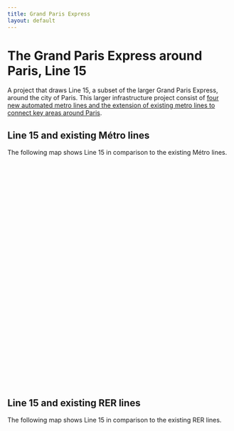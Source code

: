 ```yaml
---
title: Grand Paris Express
layout: default
---
```

# The Grand Paris Express around Paris, Line 15
A project that draws Line 15, a subset of the larger Grand Paris Express, around the city of Paris. This larger infrastructure project consist of [four new automated metro lines and the extension of existing metro lines to connect key areas around Paris](https://www.societedugrandparis.fr/info/grand-paris-express-largest-transport-project-europe-1061).
## Line 15 and existing Métro lines
The following map shows Line 15 in comparison to the existing Métro lines. 
<div id="mapidmetro" style="width: 700px; height: 500px">
      <script>
            var mapmetro = L.map('mapidmetro').setView([48.854908, 2.387671], 11);
            L.tileLayer('https://api.tiles.mapbox.com/v4/{id}/{z}/{x}/{y}.png?access_token={accessToken}', {
                  attribution: 'Offre transport de la RATP - RATP, 22/05/2019, sous license ODbL<br>Map data &copy; <a href="https://www.openstreetmap.org/">OpenStreetMap</a> contributors, <a href="https://creativecommons.org/licenses/by-sa/2.0/">CC-BY-SA</a>, Imagery © <a href="https://www.mapbox.com/">Mapbox</a>',
                  maxZoom: 18,
                  id: 'mapbox.light',
                  accessToken: 'pk.eyJ1IjoiZ3BlcnJlYXVsdDkxIiwiYSI6ImNqdXJqYmxubTBpbDU0M25wdm5hMnk2dGEifQ.xS5T9S5SvQKL8wiChwUErA'
            }).addTo(mapmetro)
            var geojsonMetroStops = {
                  radius: 3,
                  fillColor: "#a90f32",
                  color: "#a90f32",
                  weight: 1,
                  opacity: 1,
                  fillOpacity: 0.8
            };
            function linestyle(feature) {
                return {
                  fillColor: "#a90f32",
                  weight: 2,
                  opacity: 1,
                  color: "#a90f32",
                  fillOpacity: 0.7
                };
            }
            function metrolinestyle(feature) {
                return {
                  fillColor: "#3294db",
                  weight: 2,
                  opacity: 0.9,
                  color: "#3294db",
                  fillOpacity: 0.9
                };
            }
            function forEachFeature(feature, layer) {
                var popupContent =  "Station:</br>" + feature.properties.nom;
                //layer.bindPopup(popupContent);
                layer.bindTooltip(popupContent);
            }
            $.getJSON("MetroAllLines.geojson",function(data){
                  L.geoJson(data, {
                      style: metrolinestyle
                  }).addTo(mapmetro);
            });
            $.getJSON("ligne15_ligne.geojson",function(data){
                  L.geoJson(data, {
                      style: linestyle
                  }).addTo(mapmetro);
            });
            $.getJSON("ligne15_stops.geojson",function(data){
                  L.geoJson(data, {
                      pointToLayer: function (feature, latlng){
                          return L.circleMarker(latlng, geojsonMetroStops);
                      },
                      onEachFeature: forEachFeature
                  }).addTo(mapmetro);
            });
            var legend = L.control({position: 'bottomleft'});
            legend.onAdd = function (mapmetro) {
                  var div = L.DomUtil.create('div', 'info legend');/*,
                  labels = ['<strong>Metro</strong>'],
                  categories = ['Line 5'];
                  labels.push(categories);
                  div.innerHTML = labels.join('<br>'); */
                  /*div.innerHTML += "<h4>Metro</h4>";*/
                  div.innerHTML += '<i class="polyline" style="background: #a90f32"></i><span>Line 15</span><br>';
                  div.innerHTML += '<i class="circle" style="background: #a90f32"></i><span>Line 15 Stations</span><br>';
                  div.innerHTML += '<i class="polyline" style="background: #3294db"></i><span>Existing Métro Lines</span><br>';
                  return div
            }
            legend.addTo(mapmetro);
     </script>
</div>

## Line 15 and existing RER lines
The following map shows Line 15 in comparison to the existing RER lines.
<div id="mapidrer" style="width: 700px; height: 500px">
      <script>
            var maprer = L.map('mapidrer').setView([48.854908, 2.387671], 11);
            L.tileLayer('https://api.tiles.mapbox.com/v4/{id}/{z}/{x}/{y}.png?access_token={accessToken}', {
                  attribution: 'Offre transport de la RATP - RATP, 22/05/2019, sous license ODbL<br>Map data &copy; <a href="https://www.openstreetmap.org/">OpenStreetMap</a> contributors, <a href="https://creativecommons.org/licenses/by-sa/2.0/">CC-BY-SA</a>, Imagery © <a href="https://www.mapbox.com/">Mapbox</a>',
                  maxZoom: 18,
                  id: 'mapbox.light',
                  accessToken: 'pk.eyJ1IjoiZ3BlcnJlYXVsdDkxIiwiYSI6ImNqdXJqYmxubTBpbDU0M25wdm5hMnk2dGEifQ.xS5T9S5SvQKL8wiChwUErA'
            }).addTo(maprer)
            var geojsonMetroStops = {
                  radius: 3,
                  fillColor: "#a90f32",
                  color: "#a90f32",
                  weight: 1,
                  opacity: 1,
                  fillOpacity: 0.8
            };
            function linestyle(feature) {
                return {
                  fillColor: "#a90f32",
                  weight: 2,
                  opacity: 1,
                  color: "#a90f32",
                  fillOpacity: 0.7
                };
            }
            function rerlinestyle(feature) {
                return {
                  fillColor: "#4eba77",
                  weight: 3,
                  opacity: 0.5,
                  color: "#4eba77",
                  fillOpacity: 0.7
                };
            }
            function forEachFeature(feature, layer) {
                var popupContent =  "Station:</br>" + feature.properties.nom;
                //layer.bindPopup(popupContent);
                layer.bindTooltip(popupContent);
            }
            $.getJSON("RERAllLines.geojson",function(data){
                  L.geoJson(data, {
                      style: rerlinestyle
                  }).addTo(maprer);
            });
            $.getJSON("ligne15_ligne.geojson",function(data){
                  L.geoJson(data, {
                      style: linestyle
                  }).addTo(maprer);
            });
            $.getJSON("ligne15_stops.geojson",function(data){
                  L.geoJson(data, {
                      pointToLayer: function (feature, latlng){
                          return L.circleMarker(latlng, geojsonMetroStops);
                      },
                      onEachFeature: forEachFeature
                  }).addTo(maprer);
            });
            var legend = L.control({position: 'bottomleft'});
            legend.onAdd = function (maprer) {
                  var div = L.DomUtil.create('div', 'info legend');/*,
                  labels = ['<strong>Metro</strong>'],
                  categories = ['Line 5'];
                  labels.push(categories);
                  div.innerHTML = labels.join('<br>'); */
                  /*div.innerHTML += "<h4>Metro</h4>";*/
                  div.innerHTML += '<i class="polyline" style="background: #a90f32"></i><span>Line 15</span><br>';
                  div.innerHTML += '<i class="circle" style="background: #a90f32"></i><span>Line 15 Stations</span><br>';
                  div.innerHTML += '<i class="polylinerer" style="background: #4eba77"></i><span>Existing RER Lines</span><br>';
                  return div
            }

            legend.addTo(maprer);
     </script>
</div>
## Line 15 and existing Transilien lines
The following map shows Line 15 in comparison to the existing Transilien lines.
<div id="mapidtransilien" style="width: 700px; height: 500px">
      <script>
            var maptransilien = L.map('mapidtransilien').setView([48.854908, 2.387671], 11);
            L.tileLayer('https://api.tiles.mapbox.com/v4/{id}/{z}/{x}/{y}.png?access_token={accessToken}', {
                  attribution: 'Offre transport de la RATP - RATP, 22/05/2019, sous license ODbL<br>Map data &copy; <a href="https://www.openstreetmap.org/">OpenStreetMap</a> contributors, <a href="https://creativecommons.org/licenses/by-sa/2.0/">CC-BY-SA</a>, Imagery © <a href="https://www.mapbox.com/">Mapbox</a>',
                  maxZoom: 18,
                  id: 'mapbox.light',
                  accessToken: 'pk.eyJ1IjoiZ3BlcnJlYXVsdDkxIiwiYSI6ImNqdXJqYmxubTBpbDU0M25wdm5hMnk2dGEifQ.xS5T9S5SvQKL8wiChwUErA'
            }).addTo(maptransilien)
            var geojsonMetroStops = {
                  radius: 3,
                  fillColor: "#a90f32",
                  color: "#a90f32",
                  weight: 1,
                  opacity: 1,
                  fillOpacity: 0.8
            };
            function linestyle(feature) {
                return {
                  fillColor: "#a90f32",
                  weight: 2,
                  opacity: 1,
                  color: "#a90f32",
                  fillOpacity: 0.7
                };
            }
            function transilienlinestyle(feature) {
                return {
                  fillColor: "#4eba77",
                  weight: 3,
                  opacity: 0.5,
                  color: "#4eba77",
                  fillOpacity: 0.7
                };
            }
            function forEachFeature(feature, layer) {
                var popupContent =  "Station:</br>" + feature.properties.nom;
                //layer.bindPopup(popupContent);
                layer.bindTooltip(popupContent);
            }
            $.getJSON("TransilienAllLines.geojson",function(data){
                  L.geoJson(data, {
                      style: transilienlinestyle
                  }).addTo(maptransilien);
            });
            $.getJSON("ligne15_ligne.geojson",function(data){
                  L.geoJson(data, {
                      style: linestyle
                  }).addTo(maptransilien);
            });
            $.getJSON("ligne15_stops.geojson",function(data){
                  L.geoJson(data, {
                      pointToLayer: function (feature, latlng){
                          return L.circleMarker(latlng, geojsonMetroStops);
                      },
                      onEachFeature: forEachFeature
                  }).addTo(maptransilien);
            });
            var legend = L.control({position: 'bottomleft'});
            legend.onAdd = function (maptransilien) {
                  var div = L.DomUtil.create('div', 'info legend');/*,
                  labels = ['<strong>Metro</strong>'],
                  categories = ['Line 5'];
                  labels.push(categories);
                  div.innerHTML = labels.join('<br>'); */
                  /*div.innerHTML += "<h4>Metro</h4>";*/
                  div.innerHTML += '<i class="polyline" style="background: #a90f32"></i><span>Line 15</span><br>';
                  div.innerHTML += '<i class="circle" style="background: #a90f32"></i><span>Line 15 Stations</span><br>';
                  div.innerHTML += '<i class="polylinerer" style="background: #4eba77"></i><span>Existing Transilien Lines</span><br>';
                  return div
            }

            legend.addTo(maptransilien);
     </script>
</div>
## Line 15 and defunct circular line, La Petite Ceinture
The following map shows Line 15 in comparison to the defunct La Petite Ceinture, the city of Paris' defunct circular line that operated passenger services until the [1930s](https://www.paris.fr/petiteceinture).
<div id="mapidceinture" style="width: 700px; height: 500px">
      <script>
            var mapceinture = L.map('mapidceinture').setView([48.854908, 2.387671], 11);
            L.tileLayer('https://api.tiles.mapbox.com/v4/{id}/{z}/{x}/{y}.png?access_token={accessToken}', {
                  attribution: 'Offre transport de la RATP - RATP, 22/05/2019, sous license ODbL<br>Map data &copy; <a href="https://www.openstreetmap.org/">OpenStreetMap</a> contributors, <a href="https://creativecommons.org/licenses/by-sa/2.0/">CC-BY-SA</a>, Imagery © <a href="https://www.mapbox.com/">Mapbox</a>',
                  maxZoom: 18,
                  id: 'mapbox.light',
                  accessToken: 'pk.eyJ1IjoiZ3BlcnJlYXVsdDkxIiwiYSI6ImNqdXJqYmxubTBpbDU0M25wdm5hMnk2dGEifQ.xS5T9S5SvQKL8wiChwUErA'
            }).addTo(mapceinture)
            var geojsonMetroStops = {
                  radius: 3,
                  fillColor: "#a90f32",
                  color: "#a90f32",
                  weight: 1,
                  opacity: 1,
                  fillOpacity: 0.8
            };
            function linestyle(feature) {
                return {
                  fillColor: "#a90f32",
                  weight: 2,
                  opacity: 1,
                  color: "#a90f32",
                  fillOpacity: 0.7
                };
            }
            function ceinturelinestyle(feature) {
                return {
                  fillColor: "#222323",
                  weight: 3,
                  opacity: 0.5,
                  color: "#222323",
                  fillOpacity: 0.7
                };
            }
            function forEachFeature(feature, layer) {
                var popupContent =  "Station:</br>" + feature.properties.nom;
                //layer.bindPopup(popupContent);
                layer.bindTooltip(popupContent);
            }
            $.getJSON("petiteceintureline.geojson",function(data){
                  L.geoJson(data, {
                      style: ceinturelinestyle
                  }).addTo(mapceinture);
            });
            $.getJSON("ligne15_ligne.geojson",function(data){
                  L.geoJson(data, {
                      style: linestyle
                  }).addTo(mapceinture);
            });
            $.getJSON("ligne15_stops.geojson",function(data){
                  L.geoJson(data, {
                      pointToLayer: function (feature, latlng){
                          return L.circleMarker(latlng, geojsonMetroStops);
                      },
                      onEachFeature: forEachFeature
                  }).addTo(mapceinture);
            });
            var legend = L.control({position: 'bottomleft'});
            legend.onAdd = function (mapceinture) {
                  var div = L.DomUtil.create('div', 'info legend');/*,
                  labels = ['<strong>Metro</strong>'],
                  categories = ['Line 5'];
                  labels.push(categories);
                  div.innerHTML = labels.join('<br>'); */
                  /*div.innerHTML += "<h4>Metro</h4>";*/
                  div.innerHTML += '<i class="polyline" style="background: #a90f32"></i><span>Line 15</span><br>';
                  div.innerHTML += '<i class="circle" style="background: #a90f32"></i><span>Line 15 Stations</span><br>';
                  div.innerHTML += '<i class="polyline" style="background: #222323"></i><span>La Petite Ceinture</span><br>';
                  return div
            }

            legend.addTo(mapceinture);
     </script>
</div>
[Homepage](./index.html)
